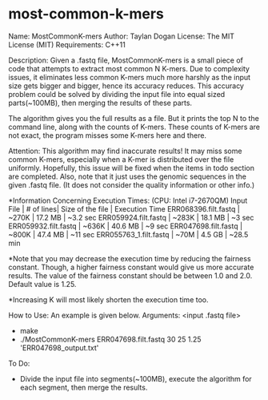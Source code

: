 # most-common-k-mers

Name: MostCommonK-mers
Author: Taylan Dogan
License: The MIT License (MIT)
Requirements: C++11

Description:
Given a .fastq file, MostCommonK-mers is a small piece of code that attempts to extract most common N K-mers.
Due to complexity issues, it eliminates less common K-mers much more harshly as the input size gets bigger and bigger,
hence its accuracy reduces. This accuracy problem could be solved by dividing the input file into equal sized parts(~100MB),
then merging the results of these parts.

The algorithm gives you the full results as a file. But it prints the top N to the command line, along with the counts of K-mers.
These counts of K-mers are not exact, the program misses some K-mers here and there.

Attention: 
This algorithm may find inaccurate results! It may miss some common K-mers, especially when a K-mer is distributed over the file uniformly.
Hopefully, this issue will be fixed when the items in todo section are completed. 
Also, note that it just uses the genomic sequences in the given .fastq file. (It does not consider the quality information or other info.)

*Information Concerning Execution Times:
(CPU: Intel i7-2670QM)
Input File              | # of lines| Size of the file  | Execution Time
ERR068396.filt.fastq    |   ~270K   |       17.2 MB     |   ~3.2 sec
ERR059924.filt.fastq    |   ~283K   |       18.1 MB     |   ~3 sec
ERR059932.filt.fastq    |   ~636K   |       40.6 MB     |   ~9 sec
ERR047698.filt.fastq    |   ~800K   |       47.4 MB     |   ~11 sec
ERR055763_1.filt.fastq  |   ~70M    |       4.5 GB      |   ~28.5 min

*Note that you may decrease the execution time by reducing the fairness constant.
Though, a higher fairness constant would give us more accurate results.
The value of the fairness constant should be between 1.0 and 2.0. Default value is 1.25.

*Increasing K will most likely shorten the execution time too.

How to Use:
An example is given below.
Arguments: <input .fastq file> <K> <N> <fairness const> <output file>

- make
- ./MostCommonK-mers ERR047698.filt.fastq 30 25 1.25 'ERR047698_output.txt'

To Do:
- Divide the input file into segments(~100MB), execute the algorithm for each segment, then merge the results.

